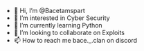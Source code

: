 - 👋 Hi, I’m @Bacetamspart
- 👀 I’m interested in Cyber Security
- 🌱 I’m currently learning Python
- 💞️ I’m looking to collaborate on Exploits
- 📫 How to reach me bace._.clan on discord

<!---
Bacetamspart/Bacetamspart is a ✨ special ✨ repository because its `README.md` (this file) appears on your GitHub profile.
You can click the Preview link to take a look at your changes.
--->
